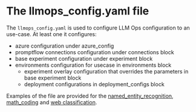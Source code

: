 # The llmops_config.yaml file

The `llmops_config.yaml` is used to configure LLM Ops configuration to an use-case. At least one it configures:
- azure configuration under azure_config
- promptflow connections configuration under connections block
- base experiment configuration under experiment block
- environments configuration for usecase in environments block
    -  experiment overlay configuration that overrides the parameters in base experiment block
    -  deployment configurations in deployment_configs block

Examples of the file are provided for the [named_entity_recognition](../named_entity_recognition/llmops_config.yaml), [math_coding](../math_coding/llmops_config.yaml) and [web classification](../web_classification/llmops_config.yaml).


